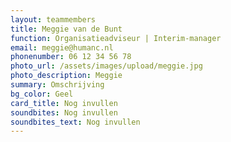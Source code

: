 ```yaml
---
layout: teammembers
title: Meggie van de Bunt
function: Organisatieadviseur | Interim-manager
email: meggie@humanc.nl
phonenumber: 06 12 34 56 78
photo_url: /assets/images/upload/meggie.jpg
photo_description: Meggie
summary: O﻿mschrijving
bg_color: Geel
card_title: Nog invullen
soundbites: Nog invullen
soundbites_text: Nog invullen
---
```

